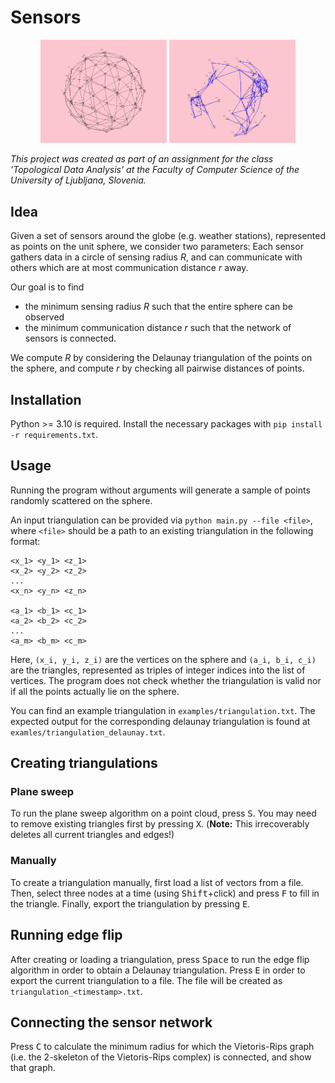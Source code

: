 # Sensors

<p align="center">
  <img src="./images/delaunay.png" width="40%"/>
  <img src="./images/connected.png" width="40%"/>
</p>

_This project was created as part of an assignment for the class 'Topological Data Analysis' at the Faculty of Computer
Science of the University of Ljubljana, Slovenia._

## Idea

Given a set of sensors around the globe (e.g. weather stations), represented as points on the unit sphere, we consider
two parameters: Each sensor gathers data in a circle of sensing radius _R_, and can communicate with others which are at
most communication distance _r_ away.

Our goal is to find

- the minimum sensing radius _R_ such that the entire sphere can be observed
- the minimum communication distance _r_ such that the network of sensors is connected.

We compute _R_ by considering the Delaunay triangulation of the points on the sphere, and compute _r_ by
checking all pairwise distances of points.

## Installation

Python >= 3.10 is required. Install the necessary packages with `pip install -r requirements.txt`.

## Usage

Running the program without arguments will generate a sample of points randomly scattered on the sphere.

An input triangulation can be provided via `python main.py --file <file>`, where `<file>` should be a path to an existing triangulation in the following format:

```
<x_1> <y_1> <z_1>
<x_2> <y_2> <z_2>
...
<x_n> <y_n> <z_n>

<a_1> <b_1> <c_1>
<a_2> <b_2> <c_2>
...
<a_m> <b_m> <c_m>
```

Here, `(x_i, y_i, z_i)` are the vertices on the sphere and `(a_i, b_i, c_i)` are the triangles, represented as triples
of integer indices into the list of vertices. The program does not check whether the triangulation is valid nor if all
the points actually lie on the sphere.

You can find an example triangulation in `examples/triangulation.txt`. The expected output for the corresponding
delaunay triangulation is found at `examles/triangulation_delaunay.txt`.

## Creating triangulations

### Plane sweep

To run the plane sweep algorithm on a point cloud, press <kbd>S</kbd>. You may need to remove existing triangles first
by pressing <kbd>X</kbd>. (**Note:** This irrecoverably deletes all current triangles and edges!)

### Manually

To create a triangulation manually, first load a list of vectors from a file.
Then, select three nodes at a time (using <kbd>Shift</kbd>+click) and press <kbd>F</kbd> to fill in the triangle.
Finally, export the triangulation by pressing <kbd>E</kbd>.

## Running edge flip

After creating or loading a triangulation, press <kbd>Space</kbd> to run the edge flip algorithm in order to obtain a
Delaunay triangulation. Press <kbd>E</kbd> in order to export the current triangulation to a file. The file will be
created as `triangulation_<timestamp>.txt`.

## Connecting the sensor network

Press <kbd>C</kbd> to calculate the minimum radius for which the Vietoris-Rips graph (i.e. the 2-skeleton of the
Vietoris-Rips complex) is connected, and show that graph.
